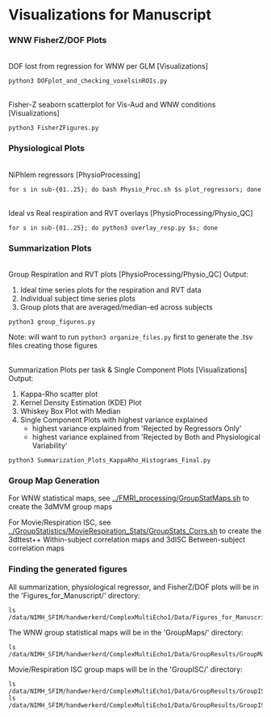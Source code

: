 # Visualizations for Manuscript

### WNW FisherZ/DOF Plots
<br> DOF lost from regression for WNW per GLM [Visualizations]
```
python3 DOFplot_and_checking_voxelsinROIs.py
```

<br> Fisher-Z seaborn scatterplot for Vis-Aud and WNW conditions [Visualizations]
```
python3 FisherZFigures.py
```

### Physiological Plots
<br> NiPhlem regressors [PhysioProcessing]
```
for s in sub-{01..25}; do bash Physio_Proc.sh $s plot_regressors; done
```

<br> Ideal vs Real respiration and RVT overlays [PhysioProcessing/Physio_QC]
```
for s in sub-{01..25}; do python3 overlay_resp.py $s; done
```

### Summarization Plots
<br> Group Respiration and RVT plots [PhysioProcessing/Physio_QC]
Output:
1) Ideal time series plots for the respiration and RVT data
2) Individual subject time series plots
3) Group plots that are averaged/median-ed across subjects
```
python3 group_figures.py
```
Note: will want to run `python3 organize_files.py` first to generate the .tsv files creating those figures

<br> Summarization Plots per task & Single Component Plots  [Visualizations]  
Output: 
1) Kappa-Rho scatter plot
2) Kernel Density Estimation (KDE) Plot
3) Whiskey Box Plot with Median
4) Single Component Plots with highest variance explained 
    - highest variance explained from 'Rejected by Regressors Only'
    - highest variance explained from 'Rejected by Both and Physiological Variability'
```
python3 Summarization_Plots_KappaRho_Histograms_Final.py
```

### Group Map Generation
For WNW statistical maps, see [../FMRI_processing/GroupStatMaps.sh](../FMRI_processing/GroupStatMaps.sh) to create the 3dMVM group maps

For Movie/Respiration ISC, see [../GroupStatistics/MovieRespiration_Stats/GroupStats_Corrs.sh](../GroupStatistics/MovieRespiration_Stats/GroupStats_Corrs.sh) to create the 3dttest++ Within-subject correlation maps and 3dISC Between-subject correlation maps

### Finding the generated figures
All summarization, physiological regressor, and FisherZ/DOF plots will be in the 'Figures_for_Manuscript/' directory:
```
ls /data/NIMH_SFIM/handwerkerd/ComplexMultiEcho1/Data/Figures_for_Manuscript/*
```

The WNW group statistical maps will be in the 'GroupMaps/' directory:
```
ls /data/NIMH_SFIM/handwerkerd/ComplexMultiEcho1/Data/GroupResults/GroupMaps/Final_WNW_3dMVM_Group_Maps/*
```

Movie/Respiration ISC group maps will be in the 'GroupISC/' directory:
```
ls /data/NIMH_SFIM/handwerkerd/ComplexMultiEcho1/Data/GroupResults/GroupISC/Group_Ttest/*
ls /data/NIMH_SFIM/handwerkerd/ComplexMultiEcho1/Data/GroupResults/GroupISC/Group_3dISC/*
```



